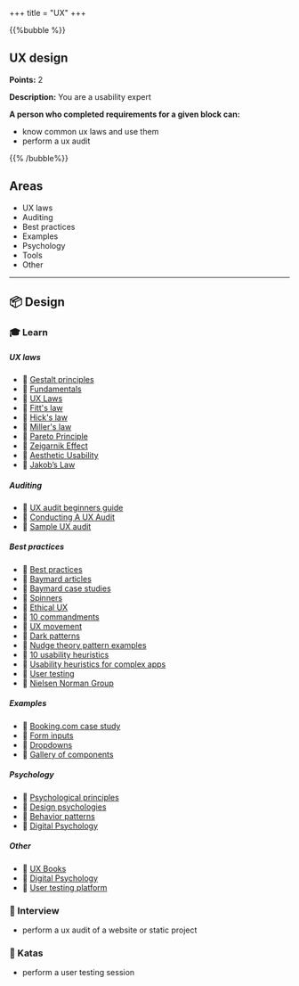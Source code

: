 +++
title = "UX"
+++

{{%bubble %}}

## UX design

**Points:** 2

**Description:** You are a usability expert

**A person who completed requirements for a given block can:**
- know common ux laws and use them
- perform a ux audit

{{% /bubble%}}

## Areas
- UX laws
- Auditing
- Best practices
- Examples
- Psychology
- Tools
- Other
  
---

## 📦 Design

### 🎓 Learn
##### UX laws
- 📗 [Gestalt principles](https://medium.com/dev-channel/designing-with-the-gestalt-principles-608f82a8b2f7)
- 📗 [Fundamentals](https://ux.shopify.com/some-fundamental-laws-of-ux-abd980744a33)
- 📗 [UX Laws](https://medium.com/swlh/ux-laws-with-practical-examples-c418b4738d20)
- 📗 [Fitt's law](https://uxdesign.cc/want-to-become-a-better-ux-designer-implement-fitts-law-19f71f9665a3)
- 📗 [Hick's law](https://uxdesign.cc/do-you-know-the-law-that-makes-or-breaks-a-ux-designer-hicks-law-6f2651400663)
- 📗 [Miller's law](https://uxdesign.cc/millers-law-is-there-a-magical-number-in-ux-design-7999f92ef7b8)
- 📗 [Pareto Principle](https://uxdesign.cc/80-20-rule-how-the-pareto-principle-is-helping-designers-in-2020-7207b75f2f40)
- 📗 [Zeigarnik Effect](https://uxdesign.cc/zeigarnik-effect-is-this-a-dark-pattern-used-by-linkedin-designers-339dc192ca27)
- 📗 [Aesthetic Usability](https://uxdesign.cc/how-tinder-makes-you-forgive-its-bad-design-3a0ecfe1246b)
- 📗 [Jakob’s Law](https://uxdesign.cc/jakobs-law-how-did-facebook-upset-its-users-954cafb24095)

##### Auditing
- 📗 [UX audit beginners guide](https://usabilitygeek.com/ux-audit-beginners-guide/)
- 📗 [Conducting A UX Audit](https://www.uxbooth.com/articles/conducting-a-ux-audit-what-you-need-to-know/)
- 📗 [Sample UX audit](https://drive.google.com/file/d/1ZjC7lryjAx1iJxbmU_BsnoW97UM_evNE/view?usp=sharing)

##### Best practices
- 📗 [Best practices](https://seandexter1.medium.com/the-baymard-institute-a-glorious-evidence-based-trove-of-ux-best-practices-189d839b1176)
- 📗 [Baymard articles](https://baymard.com/blog/archive)
- 📗 [Baymard case studies](https://baymard.com/ecommerce-design-examples)
- 📗 [Spinners](https://simonhearne.com/2020/alternatives-to-spinners/)
- 📗 [Ethical UX](https://uxdesign.cc/10-principles-for-ethical-ux-designs-21faf5ab243d)
- 📗 [10 commandments](https://uxdesign.cc/10-commandments-for-ui-design-29ee9687a4)
- 📗 [UX movement](https://uxmovement.com/)
- 📗 [Dark patterns](https://www.darkpatterns.org/hall-of-shame)
- 📗 [Nudge theory pattern examples](https://github.com/togiberlin/ui-ux-designer-roadmap#ux-pattern-examples-effectively-applying-nudge-theory)
- 📗 [10 usability heuristics](https://www.nngroup.com/articles/ten-usability-heuristics/)
- 📗 [Usability heuristics for complex apps](https://www.nngroup.com/articles/usability-heuristics-complex-applications/)
- 📗 [User testing](https://uxplanet.org/why-is-it-important-to-do-usability-testing-5080a5640df3)
- 📙 [Nielsen Norman Group](https://www.nngroup.com/articles/)

##### Examples
- 📗 [Booking.com case study](https://uxdesign.cc/how-booking-com-makes-you-book-a-room-a-ux-analysis-d0b5177b8b25)
- 📗 [Form inputs](https://medium.com/design-bootcamp/text-field-redesign-d3f15c00daec)
- 📗 [Dropdowns](https://uxdesign.cc/10-ways-to-improve-dropdowns-in-ui-ux-design-59d61a304b70)
- 📗 [Gallery of components](https://component.gallery/)

##### Psychology
- 📗 [Psychological principles](https://uxdesign.cc/20-examples-of-psychological-principles-applied-to-product-design-a0d3ecaeb214)
- 📗 [Design psychologies](https://uxdesign.cc/7-design-psychologies-every-designer-should-know-d01a1becd961)
- 📗 [Behavior patterns](https://uxdesign.cc/10-essential-cognitive-behavior-patterns-for-ux-design-7f0cc2e00d31)
- 📗 [Digital Psychology](https://digitalpsychology.io/)

##### Other
- 📙 [UX Books](https://medium.com/swlh/every-ux-book-i-recommend-and-why-673d634ca530)
- 📙 [Digital Psychology](https://digitalpsychology.io/)
- 📙 [User testing platform](https://www.usertesting.com/)

### 🎤 Interview

- perform a ux audit of a website or static project

### 📝 Katas

- perform a user testing session
